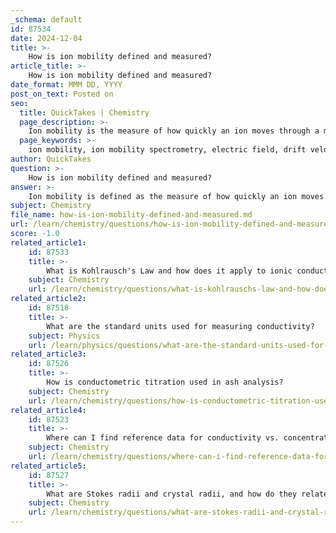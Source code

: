 ```yaml
---
_schema: default
id: 87534
date: 2024-12-04
title: >-
    How is ion mobility defined and measured?
article_title: >-
    How is ion mobility defined and measured?
date_format: MMM DD, YYYY
post_on_text: Posted on
seo:
  title: QuickTakes | Chemistry
  page_description: >-
    Ion mobility is the measure of how quickly an ion moves through a medium under an electric field, defined as the average drift velocity per unit electric field strength, and can be measured using techniques like ion mobility spectrometry.
  page_keywords: >-
    ion mobility, ion mobility spectrometry, electric field, drift velocity, ion charge, ion size, temperature, viscosity, migration, ions
author: QuickTakes
question: >-
    How is ion mobility defined and measured?
answer: >-
    Ion mobility is defined as the measure of how quickly an ion moves through a medium, typically a solution or solid, when an electric field is applied. It is denoted by the symbol $ \mu $ and is quantitatively expressed as the average drift velocity of the ion per unit electric field strength. The relationship can be described by the equation:\n\n$$\n\mu = \frac{v}{E}\n$$\n\nwhere $ v $ is the drift velocity of the ion and $ E $ is the electric field strength.\n\nTo measure ion mobility, several techniques can be employed, with one of the most common being ion mobility spectrometry (IMS). In IMS, ions are introduced into a drift tube filled with a neutral gas, and an electric field is applied. The ions then migrate through the gas, and their drift velocities are measured. The mobility can be influenced by various factors, including:\n\n1. **Ion Charge**: The charge of the ion affects its mobility, as ions with higher charges typically experience greater forces in an electric field.\n2. **Ion Size and Shape**: Larger ions or those with more complex shapes may experience greater resistance (friction) as they move through the medium, affecting their mobility.\n3. **Temperature**: Ionic mobility is directly proportional to temperature; as temperature increases, the mobility of ions generally increases due to reduced viscosity of the medium.\n4. **Viscosity of the Medium**: The viscosity of the solution or solid through which the ions are moving also plays a significant role in determining their mobility.\n\nIn summary, ion mobility is a crucial parameter in understanding the behavior of ions in various media, and it can be measured using techniques like ion mobility spectrometry, which provides insights into the size, shape, and charge of the ions based on their migration characteristics under an electric field.
subject: Chemistry
file_name: how-is-ion-mobility-defined-and-measured.md
url: /learn/chemistry/questions/how-is-ion-mobility-defined-and-measured
score: -1.0
related_article1:
    id: 87533
    title: >-
        What is Kohlrausch's Law and how does it apply to ionic conductivity?
    subject: Chemistry
    url: /learn/chemistry/questions/what-is-kohlrauschs-law-and-how-does-it-apply-to-ionic-conductivity
related_article2:
    id: 87518
    title: >-
        What are the standard units used for measuring conductivity?
    subject: Physics
    url: /learn/physics/questions/what-are-the-standard-units-used-for-measuring-conductivity
related_article3:
    id: 87526
    title: >-
        How is conductometric titration used in ash analysis?
    subject: Chemistry
    url: /learn/chemistry/questions/how-is-conductometric-titration-used-in-ash-analysis
related_article4:
    id: 87523
    title: >-
        Where can I find reference data for conductivity vs. concentration?
    subject: Chemistry
    url: /learn/chemistry/questions/where-can-i-find-reference-data-for-conductivity-vs-concentration
related_article5:
    id: 87527
    title: >-
        What are Stokes radii and crystal radii, and how do they relate to common ions?
    subject: Chemistry
    url: /learn/chemistry/questions/what-are-stokes-radii-and-crystal-radii-and-how-do-they-relate-to-common-ions
---
```


&nbsp;